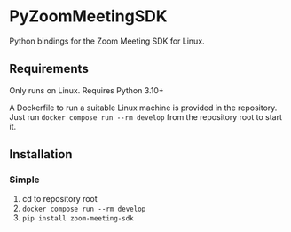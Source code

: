 # PyZoomMeetingSDK

Python bindings for the Zoom Meeting SDK for Linux.

## Requirements

Only runs on Linux. Requires Python 3.10+

A Dockerfile to run a suitable Linux machine is provided in the repository. Just run `docker compose run --rm develop` from the repository root to start it.

## Installation

### Simple

1. cd to repository root
2. `docker compose run --rm develop`
3. `pip install zoom-meeting-sdk`
